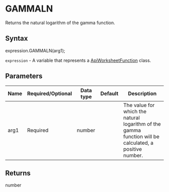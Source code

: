 # GAMMALN

Returns the natural logarithm of the gamma function.

## Syntax

expression.GAMMALN(arg1);

`expression` - A variable that represents a [ApiWorksheetFunction](../ApiWorksheetFunction.md) class.

## Parameters

| **Name** | **Required/Optional** | **Data type** | **Default** | **Description** |
| ------------- | ------------- | ------------- | ------------- | ------------- |
| arg1 | Required | number |  | The value for which the natural logarithm of the gamma function will be calculated, a positive number. |

## Returns

number